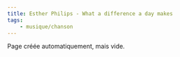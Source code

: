 ```yaml
---
title: Esther Philips - What a difference a day makes
tags:
    - musique/chanson
---
```


Page créée automatiquement, mais vide.
